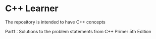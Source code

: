 # C++ Learner 
The repository is intended to have C++ concepts

Part1 :   Solutions to the problem statements from C++ Primer 5th Edition

